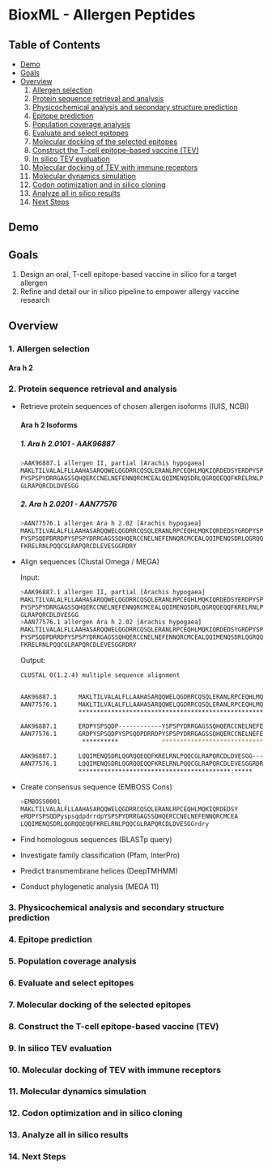 # BioxML - Allergen Peptides

## Table of Contents

- [Demo](#demo)
- [Goals](#goals)
- [Overview](#overview)
  1. [Allergen selection](#1-allergen-selection)
  2. [Protein sequence retrieval and analysis](#2-protein-sequence-retrieval-and-analysis)
  3. [Physicochemical analysis and secondary structure prediction](#3-physicochemical-analysis-and-secondary-structure-prediction)
  4. [Epitope prediction](#4-epitope-prediction)
  5. [Population coverage analysis](#5-population-coverage-analysis)
  6. [Evaluate and select epitopes](#6-evaluate-and-select-epitopes)
  7. [Molecular docking of the selected epitopes](#7-molecular-docking-of-the-selected-epitopes)
  8. [Construct the T-cell epitope-based vaccine (TEV)](#8-construct-the-t-cell-epitope-based-vaccine-tev)
  9. [In silico TEV evaluation](#9-in-silico-tev-evaluation)
  10. [Molecular docking of TEV with immune receptors](#10-molecular-docking-of-tev-with-immune-receptors)
  11. [Molecular dynamics simulation](#11-molecular-dynamics-simulation)
  12. [Codon optimization and in silico cloning](#12-codon-optimization-and-in-silico-cloning)
  13. [Analyze all in silico results](#13-analyze-all-in-silico-results)
  14. [Next Steps](#14-next-steps)

## Demo

## Goals

1. Design an oral, T-cell epitope-based vaccine in silico for a target allergen
2. Refine and detail our in silico pipeline to empower allergy vaccine research

## Overview

### 1. Allergen selection

#### Ara h 2

### 2. Protein sequence retrieval and analysis

- Retrieve protein sequences of chosen allergen isoforms (IUIS, NCBI)

  #### Ara h 2 Isoforms

  ##### 1. Ara h 2.0101 - AAK96887

  ```bash
  >AAK96887.1 allergen II, partial [Arachis hypogaea]
  MAKLTILVALALFLLAAHASARQQWELQGDRRCQSQLERANLRPCEQHLMQKIQRDEDSYERDPYSPSQD
  PYSPSPYDRRGAGSSQHQERCCNELNEFENNQRCMCEALQQIMENQSDRLQGRQQEQQFKRELRNLPQQC
  GLRAPQRCDLDVESGG
  ```

  ##### 2. Ara h 2.0201 - AAN77576

  ```bash
  >AAN77576.1 allergen Ara h 2.02 [Arachis hypogaea]
  MAKLTILVALALFLLAAHASARQQWELQGDRRCQSQLERANLRPCEQHLMQKIQRDEDSYGRDPYSPSQD
  PYSPSQDPDRRDPYSPSPYDRRGAGSSQHQERCCNELNEFENNQRCMCEALQQIMENQSDRLQGRQQEQQ
  FKRELRNLPQQCGLRAPQRCDLEVESGGRDRY
  ```

- Align sequences (Clustal Omega / MEGA)

  Input:

  ```bash
  >AAK96887.1 allergen II, partial [Arachis hypogaea]
  MAKLTILVALALFLLAAHASARQQWELQGDRRCQSQLERANLRPCEQHLMQKIQRDEDSYERDPYSPSQD
  PYSPSPYDRRGAGSSQHQERCCNELNEFENNQRCMCEALQQIMENQSDRLQGRQQEQQFKRELRNLPQQC
  GLRAPQRCDLDVESGG
  >AAN77576.1 allergen Ara h 2.02 [Arachis hypogaea]
  MAKLTILVALALFLLAAHASARQQWELQGDRRCQSQLERANLRPCEQHLMQKIQRDEDSYGRDPYSPSQD
  PYSPSQDPDRRDPYSPSPYDRRGAGSSQHQERCCNELNEFENNQRCMCEALQQIMENQSDRLQGRQQEQQ
  FKRELRNLPQQCGLRAPQRCDLEVESGGRDRY
  ```

  Output:

  ```bash
  CLUSTAL O(1.2.4) multiple sequence alignment


  AAK96887.1      MAKLTILVALALFLLAAHASARQQWELQGDRRCQSQLERANLRPCEQHLMQKIQRDEDSY	60
  AAN77576.1      MAKLTILVALALFLLAAHASARQQWELQGDRRCQSQLERANLRPCEQHLMQKIQRDEDSY	60
                  ************************************************************

  AAK96887.1      ERDPYSPSQDP------------YSPSPYDRRGAGSSQHQERCCNELNEFENNQRCMCEA	108
  AAN77576.1      GRDPYSPSQDPYSPSQDPDRRDPYSPSPYDRRGAGSSQHQERCCNELNEFENNQRCMCEA	120
                   **********            *************************************

  AAK96887.1      LQQIMENQSDRLQGRQQEQQFKRELRNLPQQCGLRAPQRCDLDVESGG----	156
  AAN77576.1      LQQIMENQSDRLQGRQQEQQFKRELRNLPQQCGLRAPQRCDLEVESGGRDRY	172
                  ******************************************:*****
  ```

- Create consensus sequence (EMBOSS Cons)

  ```bash
  >EMBOSS0001
  MAKLTILVALALFLLAAHASARQQWELQGDRRCQSQLERANLRPCEQHLMQKIQRDEDSY
  eRDPYSPSQDPyspsqdpdrrdpYSPSPYDRRGAGSSQHQERCCNELNEFENNQRCMCEA
  LQQIMENQSDRLQGRQQEQQFKRELRNLPQQCGLRAPQRCDLDVESGGrdry
  ```

- Find homologous sequences (BLASTp query)
- Investigate family classification (Pfam, InterPro)
- Predict transmembrane helices (DeepTMHMM)
- Conduct phylogenetic analysis (MEGA 11)

### 3. Physicochemical analysis and secondary structure prediction

### 4. Epitope prediction

### 5. Population coverage analysis

### 6. Evaluate and select epitopes

### 7. Molecular docking of the selected epitopes

### 8. Construct the T-cell epitope-based vaccine (TEV)

### 9. In silico TEV evaluation

### 10. Molecular docking of TEV with immune receptors

### 11. Molecular dynamics simulation

### 12. Codon optimization and in silico cloning

### 13. Analyze all in silico results

### 14. Next Steps
